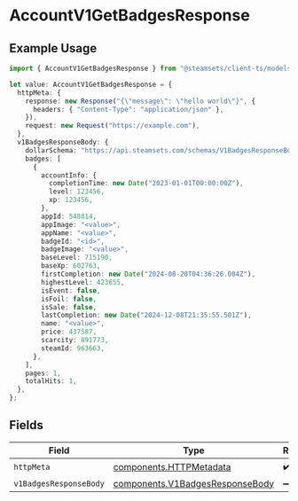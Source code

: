 # AccountV1GetBadgesResponse

## Example Usage

```typescript
import { AccountV1GetBadgesResponse } from "@steamsets/client-ts/models/operations";

let value: AccountV1GetBadgesResponse = {
  httpMeta: {
    response: new Response("{\"message\": \"hello world\"}", {
      headers: { "Content-Type": "application/json" },
    }),
    request: new Request("https://example.com"),
  },
  v1BadgesResponseBody: {
    dollarSchema: "https://api.steamsets.com/schemas/V1BadgesResponseBody.json",
    badges: [
      {
        accountInfo: {
          completionTime: new Date("2023-01-01T00:00:00Z"),
          level: 123456,
          xp: 123456,
        },
        appId: 548814,
        appImage: "<value>",
        appName: "<value>",
        badgeId: "<id>",
        badgeImage: "<value>",
        baseLevel: 715190,
        baseXp: 602763,
        firstCompletion: new Date("2024-08-20T04:36:26.084Z"),
        highestLevel: 423655,
        isEvent: false,
        isFoil: false,
        isSale: false,
        lastCompletion: new Date("2024-12-08T21:35:55.501Z"),
        name: "<value>",
        price: 437587,
        scarcity: 891773,
        steamId: 963663,
      },
    ],
    pages: 1,
    totalHits: 1,
  },
};
```

## Fields

| Field                                                                              | Type                                                                               | Required                                                                           | Description                                                                        |
| ---------------------------------------------------------------------------------- | ---------------------------------------------------------------------------------- | ---------------------------------------------------------------------------------- | ---------------------------------------------------------------------------------- |
| `httpMeta`                                                                         | [components.HTTPMetadata](../../models/components/httpmetadata.md)                 | :heavy_check_mark:                                                                 | N/A                                                                                |
| `v1BadgesResponseBody`                                                             | [components.V1BadgesResponseBody](../../models/components/v1badgesresponsebody.md) | :heavy_minus_sign:                                                                 | OK                                                                                 |